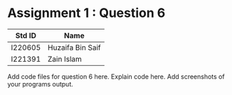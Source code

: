 # Assignment 1 : Question 6
|Std ID|Name|
|------|-|
|I220605|Huzaifa Bin Saif|
|I221391|Zain Islam|

Add code files for question 6 here. Explain code here. Add screenshots of your programs output.
